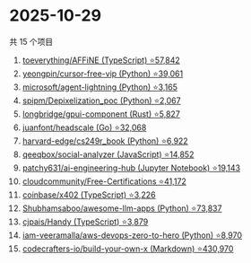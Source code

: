 # 2025-10-29

共 15 个项目

<!-- BEGIN GITHUB -->
<!-- 最后更新时间 2025-10-29 05:08:13 +0800 -->
1. [toeverything/AFFiNE (TypeScript) ⭐57,842](https://github.com/toeverything/AFFiNE)
1. [yeongpin/cursor-free-vip (Python) ⭐39,061](https://github.com/yeongpin/cursor-free-vip)
1. [microsoft/agent-lightning (Python) ⭐3,165](https://github.com/microsoft/agent-lightning)
1. [spipm/Depixelization_poc (Python) ⭐2,067](https://github.com/spipm/Depixelization_poc)
1. [longbridge/gpui-component (Rust) ⭐5,827](https://github.com/longbridge/gpui-component)
1. [juanfont/headscale (Go) ⭐32,068](https://github.com/juanfont/headscale)
1. [harvard-edge/cs249r_book (Python) ⭐6,922](https://github.com/harvard-edge/cs249r_book)
1. [qeeqbox/social-analyzer (JavaScript) ⭐14,852](https://github.com/qeeqbox/social-analyzer)
1. [patchy631/ai-engineering-hub (Jupyter Notebook) ⭐19,143](https://github.com/patchy631/ai-engineering-hub)
1. [cloudcommunity/Free-Certifications ⭐41,172](https://github.com/cloudcommunity/Free-Certifications)
1. [coinbase/x402 (TypeScript) ⭐3,226](https://github.com/coinbase/x402)
1. [Shubhamsaboo/awesome-llm-apps (Python) ⭐73,837](https://github.com/Shubhamsaboo/awesome-llm-apps)
1. [cjpais/Handy (TypeScript) ⭐3,879](https://github.com/cjpais/Handy)
1. [iam-veeramalla/aws-devops-zero-to-hero (Python) ⭐8,970](https://github.com/iam-veeramalla/aws-devops-zero-to-hero)
1. [codecrafters-io/build-your-own-x (Markdown) ⭐430,970](https://github.com/codecrafters-io/build-your-own-x)
<!-- END GITHUB -->